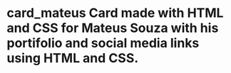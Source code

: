 # card_mateus Card made with HTML and CSS for Mateus Souza with his portifolio and social media links using HTML and CSS.
